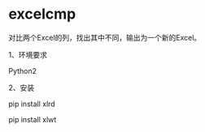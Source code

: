 # excelcmp
对比两个Excel的列，找出其中不同，输出为一个新的Excel。

1、环境要求

Python2

2、安装

pip install xlrd

pip install xlwt
